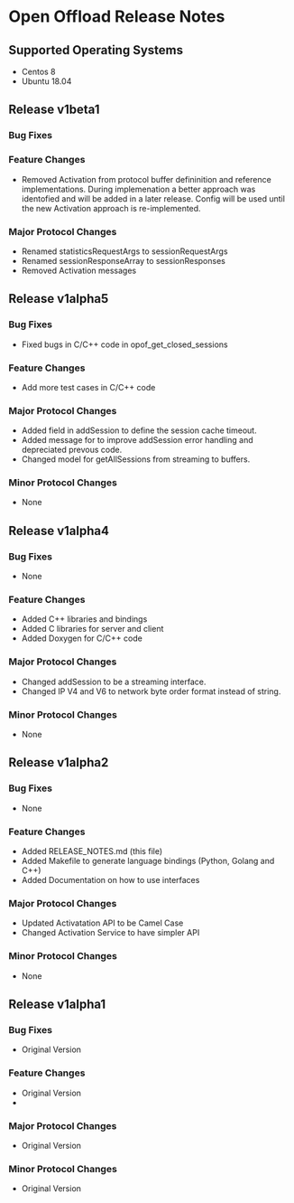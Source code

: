 # Open Offload Release Notes

## Supported Operating Systems

* Centos 8
* Ubuntu 18.04

## Release v1beta1

### Bug Fixes


### Feature Changes

- Removed Activation from protocol buffer defininition and reference implementations.  During implemenation a better approach was 
  identofied and will be added in a later release. Config will be used until the new Activation approach is re-implemented.

### Major Protocol Changes

- Renamed statisticsRequestArgs to sessionRequestArgs
- Renamed sessionResponseArray to sessionResponses
- Removed Activation messages


## Release v1alpha5

### Bug Fixes

- Fixed bugs in C/C++ code in opof_get_closed_sessions

### Feature Changes

- Add more test cases in C/C++ code

### Major Protocol Changes

- Added field in addSession to define the session cache timeout.
- Added message for to improve addSession error handling and depreciated prevous code.
- Changed model for getAllSessions from streaming to buffers.

### Minor Protocol Changes

- None 

## Release v1alpha4

### Bug Fixes

- None

### Feature Changes

- Added C++ libraries and bindings
- Added C libraries for server and client
- Added Doxygen for C/C++ code

### Major Protocol Changes

- Changed addSession to be a streaming interface.
- Changed IP V4 and V6 to network byte order format instead of string.

### Minor Protocol Changes

- None 

## Release v1alpha2

### Bug Fixes

- None

### Feature Changes

- Added RELEASE_NOTES.md (this file)
- Added Makefile to generate language bindings (Python, Golang and C++)
- Added Documentation on how to use interfaces

### Major Protocol Changes

- Updated Activatation API to be Camel Case
- Changed Activation Service to have simpler API

### Minor Protocol Changes

- None

## Release v1alpha1

### Bug Fixes

- Original Version

### Feature Changes

- Original Version
-
### Major Protocol Changes

- Original Version

### Minor Protocol Changes

- Original Version
